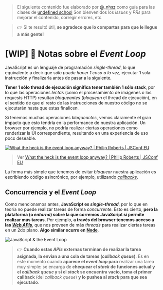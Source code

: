 > El siguiente contenido fue elaborado por [@_nhsz](https://twitter.com/_nhsz) como guía para las clases de [undefined school](https://twitter.com/undefinedSchool)
> Son bienvenidos los _issues_ y _PRs_ para mejorar el contenido, corregir errores, etc. 

> 👉 Si te resultó útil, **se agradece que lo compartas para que le llegue a más gente!**

# [WIP] 🔁 Notas sobre el _Event Loop_

JavaScript es un lenguaje de programación _single-thread_, lo que equivalente a decir que _sólo puede hacer 1 cosa a la vez_, ejecutar 1 sola instrucción y finalizarla antes de pasar a la siguiente.

**Tener 1 sólo thread de ejecución significa tener también 1 sólo stack**, por lo que las operaciones _lentas_ (como el procesamiento de imágenes o los requests HTTP) resultan _bloqueantes_ (_bloquean_ el thread de ejecución), en el sentido de que el resto de las instrucciones de nuestro código no se ejecutarán hasta que estas finalicen.

Si tenemos muchas operaciones _bloqueantes_, vemos claramente el gran impacto que esto tendría en la performance de nuestra aplicación. Un browser por ejemplo, no podría realizar ciertas operaciones como renderizar la UI correspondiente, resultando en una experiencia de uso poco deseable.

[![What the heck is the event loop anyway? | Philip Roberts | JSConf EU](https://img.youtube.com/vi/8aGhZQkoFbQ/0.jpg)](https://www.youtube.com/watch?v=8aGhZQkoFbQ)
> Ver [What the heck is the event loop anyway? | Philip Roberts | JSConf EU](https://www.youtube.com/watch?v=8aGhZQkoFbQ)

La forma más simple que tenemos de evitar _bloquear_ nuestra aplicación es escribiendo código asincrónico, por ejemplo, utilizando [_callbacks_](https://github.com/undefinedschool/notes-callbacks).

## Concurrencia y el _Event Loop_

Como mencionamos antes, **JavaScript es _single-thread_**, por lo que en teoría no puede realizar tareas de forma _concurrente_. Esto es cierto, **pero la plataforma (o _entorno_) sobre la que corremos JavaScript si permite realizar más tareas**. Por ejemplo, **a través del browser tenemos acceso a las [_Web APIs_](https://developer.mozilla.org/en-US/docs/Web/API)**, que nos proveen de más _threads_ para realizar ciertas tareas en un 2do plano. **Algo similar ocurre en [Node](https://nodejs.org/uk/docs/guides/dont-block-the-event-loop/)**.

![JavaScript & the Event Loop](https://d6vdma9166ldh.cloudfront.net/media/images/9aacbcd0-44c5-45e1-b3eb-be84a2eb99d8.png)

> 👉 **Cuando estas _APIs_ externas terminan de realizar la tarea asignada, la envían a una cola de tareas (_callback queue_)**. Es en este momento cuando **aparece el _event loop_ para** realizar una tarea muy simple: se encarga de **chequear el _stack_ de funciones actual y el _callback queue_ y si el _stack_ se encuentra vacío, toma el primer callback** (del _callback queue_) **y lo pushea al _stack_ para que sea ejecutado**.
